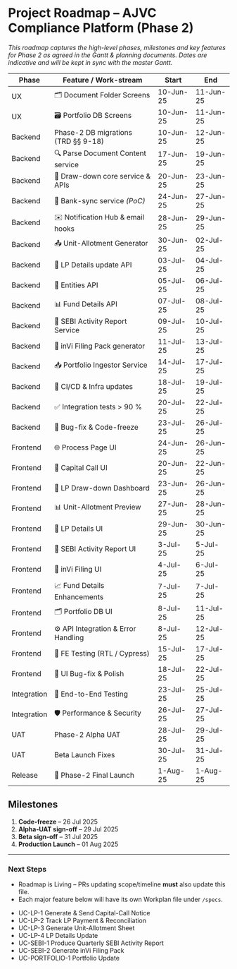 # Project Roadmap – AJVC Compliance Platform (Phase 2)

_This roadmap captures the high-level phases, milestones and key features for Phase 2 as agreed in the Gantt & planning documents. Dates are indicative and will be kept in sync with the master Gantt._

| Phase       | Feature / Work-stream               | Start     | End       |
| ----------- | ----------------------------------- | --------- | --------- |
| UX          | 🗂️ Document Folder Screens          | 10-Jun-25 | 11-Jun-25 |
| UX          | 🗃️ Portfolio DB Screens             | 10-Jun-25 | 11-Jun-25 |
| Backend     | Phase-2 DB migrations (TRD §§ 9-18) | 10-Jun-25 | 12-Jun-25 |
| Backend     | 🔍 Parse Document Content service   | 17-Jun-25 | 19-Jun-25 |
| Backend     | 💸 Draw-down core service & APIs    | 20-Jun-25 | 23-Jun-25 |
| Backend     | 🏦 Bank-sync service _(PoC)_        | 24-Jun-25 | 27-Jun-25 |
| Backend     | ✉️ Notification Hub & email hooks   | 28-Jun-25 | 29-Jun-25 |
| Backend     | 📤 Unit-Allotment Generator         | 30-Jun-25 | 02-Jul-25 |
| Backend     | 🔄 LP Details update API            | 03-Jul-25 | 04-Jul-25 |
| Backend     | 🏢 Entities API                     | 05-Jul-25 | 06-Jul-25 |
| Backend     | 📊 Fund Details API                 | 07-Jul-25 | 08-Jul-25 |
| Backend     | 📝 SEBI Activity Report Service     | 09-Jul-25 | 10-Jul-25 |
| Backend     | 📑 inVi Filing Pack generator       | 11-Jul-25 | 13-Jul-25 |
| Backend     | 📥 Portfolio Ingestor Service       | 14-Jul-25 | 17-Jul-25 |
| Backend     | 🐳 CI/CD & Infra updates            | 18-Jul-25 | 19-Jul-25 |
| Backend     | ✅ Integration tests > 90 %         | 20-Jul-25 | 22-Jul-25 |
| Backend     | 🐞 Bug-fix & Code-freeze            | 23-Jul-25 | 26-Jul-25 |
| Frontend    | 🌐 Process Page UI                  | 24-Jun-25 | 26-Jun-25 |
| Frontend    | 📄 Capital Call UI                  | 20-Jun-25 | 22-Jun-25 |
| Frontend    | 🏦 LP Draw-down Dashboard           | 23-Jun-25 | 26-Jun-25 |
| Frontend    | 📊 Unit-Allotment Preview           | 27-Jun-25 | 28-Jun-25 |
| Frontend    | 💽 LP Details UI                    | 29-Jun-25 | 30-Jun-25 |
| Frontend    | 📝 SEBI Activity Report UI          | 3-Jul-25  | 5-Jul-25  |
| Frontend    | 📨 inVi Filing UI                   | 4-Jul-25  | 6-Jul-25  |
| Frontend    | 📈 Fund Details Enhancements        | 7-Jul-25  | 7-Jul-25  |
| Frontend    | 🗂 Portfolio DB UI                   | 8-Jul-25  | 11-Jul-25 |
| Frontend    | ⚙ API Integration & Error Handling  | 8-Jul-25  | 12-Jul-25 |
| Frontend    | 🧪 FE Testing (RTL / Cypress)       | 15-Jul-25 | 17-Jul-25 |
| Frontend    | 🎨 UI Bug-fix & Polish              | 18-Jul-25 | 22-Jul-25 |
| Integration | 🔄 End-to-End Testing               | 23-Jul-25 | 25-Jul-25 |
| Integration | 🛡 Performance & Security            | 26-Jul-25 | 27-Jul-25 |
| UAT         | Phase-2 Alpha UAT                   | 28-Jul-25 | 29-Jul-25 |
| UAT         | Beta Launch Fixes                   | 30-Jul-25 | 31-Jul-25 |
| Release     | 🚀 Phase-2 Final Launch             | 1-Aug-25  | 1-Aug-25  |

## Milestones

1. **Code-freeze** – 26 Jul 2025
2. **Alpha-UAT sign-off** – 29 Jul 2025
3. **Beta sign-off** – 31 Jul 2025
4. **Production Launch** – 01 Aug 2025

---

### Next Steps

- Roadmap is Living – PRs updating scope/timeline **must** also update this file.
- Each major feature below will have its own Workplan file under `/specs`.

* UC-LP-1 Generate & Send Capital-Call Notice
* UC-LP-2 Track LP Payment & Reconciliation
* UC-LP-3 Generate Unit-Allotment Sheet
* UC-LP-4 LP Details Update
* UC-SEBI-1 Produce Quarterly SEBI Activity Report
* UC-SEBI-2 Generate inVi Filing Pack
* UC-PORTFOLIO-1 Portfolio Update
